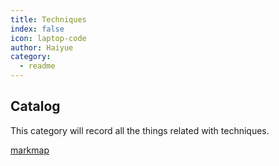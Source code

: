 ```yaml
---
title: Techniques
index: false
icon: laptop-code
author: Haiyue
category:
  - readme
---
```


## Catalog

This category will record all the things related with techniques.

[markmap](https://marketplace.visualstudio.com/items?itemName=gera2ld.markmap-vscode)